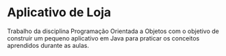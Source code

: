 # Aplicativo de Loja 
Trabalho da disciplina Programação Orientada a Objetos com o objetivo de construir um pequeno aplicativo em Java para praticar os conceitos aprendidos durante as aulas.

